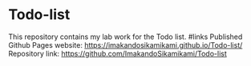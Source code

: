 # Todo-list
This repository contains my lab work for the Todo list.
#links
Published Github Pages website: https://imakandosikamikami.github.io/Todo-list/
Repository link: https://github.com/ImakandoSikamikami/Todo-list 
